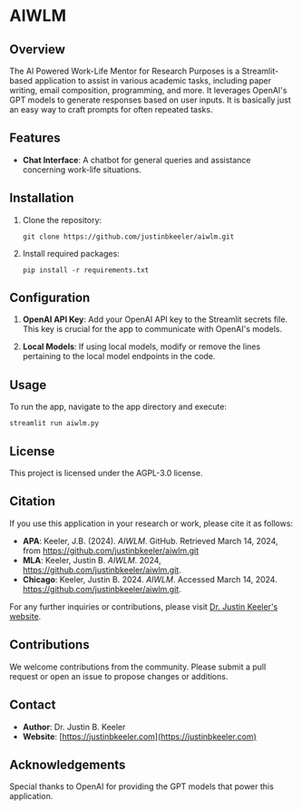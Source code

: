 # AIWLM

## Overview
The  AI Powered Work-Life Mentor for Research Purposes is a Streamlit-based application to assist in various academic tasks, including paper writing, email composition, programming, and more. It leverages OpenAI's GPT models to generate responses based on user inputs. It is basically just an easy way to craft prompts for often repeated tasks. 

## Features
- **Chat Interface**: A chatbot for general queries and assistance concerning work-life situations.


## Installation
1. Clone the repository:
   ```
   git clone https://github.com/justinbkeeler/aiwlm.git
   ```
2. Install required packages:
   ```
   pip install -r requirements.txt
   ```

## Configuration
1. **OpenAI API Key**: Add your OpenAI API key to the Streamlit secrets file. This key is crucial for the app to communicate with OpenAI's models.

2. **Local Models**: If using local models, modify or remove the lines pertaining to the local model endpoints in the code.

## Usage
To run the app, navigate to the app directory and execute:
```
streamlit run aiwlm.py
```

## License
This project is licensed under the AGPL-3.0 license.

## Citation
If you use this application in your research or work, please cite it as follows:

- **APA**: Keeler, J.B. (2024). *AIWLM*. GitHub. Retrieved March 14, 2024, from https://github.com/justinbkeeler/aiwlm.git
- **MLA**: Keeler, Justin B. *AIWLM*. 2024, https://github.com/justinbkeeler/aiwlm.git.
- **Chicago**: Keeler, Justin B. 2024. *AIWLM*. Accessed March 14, 2024. https://github.com/justinbkeeler/aiwlm.git.


For any further inquiries or contributions, please visit [Dr. Justin Keeler's website](https://justinbkeeler.com).

## Contributions
We welcome contributions from the community. Please submit a pull request or open an issue to propose changes or additions.

## Contact
- **Author**: Dr. Justin B. Keeler
- **Website**: [https://justinbkeeler.com](https://justinbkeeler.com)

## Acknowledgements
Special thanks to OpenAI for providing the GPT models that power this application.
